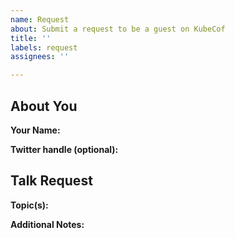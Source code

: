 ```yaml
---
name: Request
about: Submit a request to be a guest on KubeCof
title: ''
labels: request
assignees: ''

---
```

## About You

**Your Name:**

**Twitter handle (optional):** 

## Talk Request

**Topic(s):**

**Additional Notes:**




